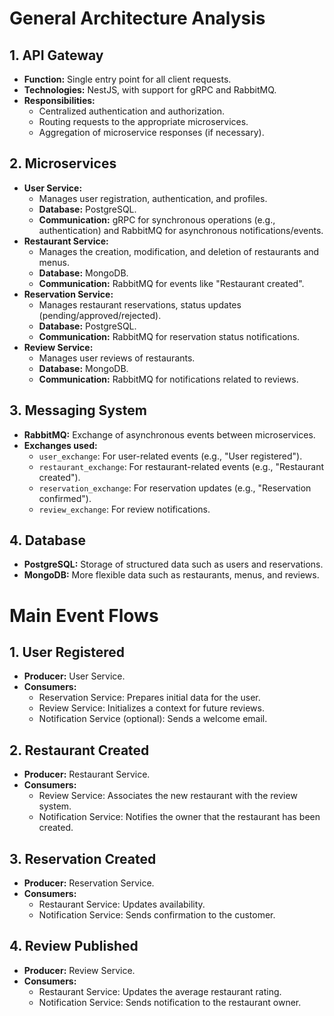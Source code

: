 # General Architecture Analysis

## 1. API Gateway

*   **Function:** Single entry point for all client requests.
*   **Technologies:** NestJS, with support for gRPC and RabbitMQ.
*   **Responsibilities:**
    *   Centralized authentication and authorization.
    *   Routing requests to the appropriate microservices.
    *   Aggregation of microservice responses (if necessary).

## 2. Microservices

*   **User Service:**
    *   Manages user registration, authentication, and profiles.
    *   **Database:** PostgreSQL.
    *   **Communication:** gRPC for synchronous operations (e.g., authentication) and RabbitMQ for asynchronous notifications/events.
*   **Restaurant Service:**
    *   Manages the creation, modification, and deletion of restaurants and menus.
    *   **Database:** MongoDB.
    *   **Communication:** RabbitMQ for events like "Restaurant created".
*   **Reservation Service:**
    *   Manages restaurant reservations, status updates (pending/approved/rejected).
    *   **Database:** PostgreSQL.
    *   **Communication:** RabbitMQ for reservation status notifications.
*   **Review Service:**
    *   Manages user reviews of restaurants.
    *   **Database:** MongoDB.
    *   **Communication:** RabbitMQ for notifications related to reviews.

## 3. Messaging System

*   **RabbitMQ:** Exchange of asynchronous events between microservices.
*   **Exchanges used:**
    *   `user_exchange`: For user-related events (e.g., "User registered").
    *   `restaurant_exchange`: For restaurant-related events (e.g., "Restaurant created").
    *   `reservation_exchange`: For reservation updates (e.g., "Reservation confirmed").
    *   `review_exchange`: For review notifications.

## 4. Database

*   **PostgreSQL:** Storage of structured data such as users and reservations.
*   **MongoDB:** More flexible data such as restaurants, menus, and reviews.

# Main Event Flows

## 1. User Registered

*   **Producer:** User Service.
*   **Consumers:**
    *   Reservation Service: Prepares initial data for the user.
    *   Review Service: Initializes a context for future reviews.
    *   Notification Service (optional): Sends a welcome email.

## 2. Restaurant Created

*   **Producer:** Restaurant Service.
*   **Consumers:**
    *   Review Service: Associates the new restaurant with the review system.
    *   Notification Service: Notifies the owner that the restaurant has been created.

## 3. Reservation Created

*   **Producer:** Reservation Service.
*   **Consumers:**
    *   Restaurant Service: Updates availability.
    *   Notification Service: Sends confirmation to the customer.

## 4. Review Published

*   **Producer:** Review Service.
*   **Consumers:**
    *   Restaurant Service: Updates the average restaurant rating.
    *   Notification Service: Sends notification to the restaurant owner.